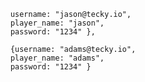         username: "jason@tecky.io", 
        player_name: "jason", 
        password: "1234" },

        {username: "adams@tecky.io", 
        player_name: "adams", 
        password: "1234" }
